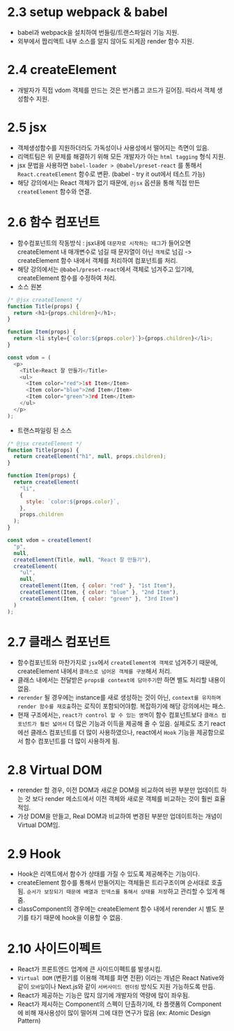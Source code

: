 # 2.3 setup webpack & babel

- babel과 webpack을 설치하여 번들링/트랜스파일러 기능 지원.
- 외부에서 짭리액트 내부 소스를 알지 않아도 되게끔 render 함수 지원.

# 2.4 createElement

- 개발자가 직접 vdom 객체를 만드는 것은 번거롭고 코드가 길어짐. 따라서 객체 생성함수 지원.

# 2.5 jsx

- 객체생성함수를 지원하더라도 가독성이나 사용성에서 떨어지는 측면이 있음.
- 리액트팀은 위 문제를 해결하기 위해 모든 개발자가 아는 `html tagging` 형식 지원.
- jsx 문법을 사용하면 `babel-loader > @babel/preset-react` 를 통해서 `React.createElement` 함수로 변환. (babel - try it out에서 테스트 가능)
- 해당 강의에서는 React 객체가 없기 때문에, `@jsx` 옵션을 통해 직접 만든 `createElement` 함수와 연결.

# 2.6 함수 컴포넌트

- 함수컴포넌트의 작동방식 : jsx내에 `대문자로 시작하는 태그`가 들어오면 createElement 내 매개변수로 넘길 때 문자열이 아닌 `객체`로 넘김 -> createElement 함수 내에서 객체를 처리하여 컴포넌트를 처리.
- 해당 강의에서는 `@babel/preset-react`에서 객체로 넘겨주고 있기에, createElement 함수를 수정하여 처리.
- 소스 원본

```javascript
/* @jsx createElement */
function Title(props) {
  return <h1>{props.children}</h1>;
}

function Item(props) {
  return <li style={`color:${props.color}`}>{props.children}</li>;
}

const vdom = (
  <p>
    <Title>React 잘 만들기</Title>
    <ul>
      <Item color="red">1st Item</Item>
      <Item color="blue">2nd Item</Item>
      <Item color="green">3rd Item</Item>
    </ul>
  </p>
);
```

- 트랜스파일링 된 소스

```javascript
/* @jsx createElement */
function Title(props) {
  return createElement("h1", null, props.children);
}

function Item(props) {
  return createElement(
    "li",
    {
      style: `color:${props.color}`,
    },
    props.children
  );
}

const vdom = createElement(
  "p",
  null,
  createElement(Title, null, "React 잘 만들기"),
  createElement(
    "ul",
    null,
    createElement(Item, { color: "red" }, "1st Item"),
    createElement(Item, { color: "blue" }, "2nd Item"),
    createElement(Item, { color: "green" }, "3rd Item")
  )
);
```

# 2.7 클래스 컴포넌트

- 함수컴포넌트와 마찬가지로 `jsx`에서 `createElement에 객체로` 넘겨주기 때문에, createElement 내에서 `클래스로 넘어온 객체를 구분`해서 처리.
- 클래스 내에서는 전달받은 `props를 context에 담아주기`만 하면 별도 처리할 내용이 없음.
- `rerender` 될 경우에는 instance를 새로 생성하는 것이 아닌, `context를 유지하며 render 함수를 재호출`하는 로직이 포함되어야함. 복잡하기에 해당 강의에서는 패스.
- 현재 구조에서는, `react가 control 할 수 있는 영역`이 함수 컴포넌트보다 `클래스 컴포넌트가 훨씬 넓어서` 더 많은 기능과 이득을 제공해 줄 수 있음.
  실제로도 초기 react에선 클래스 컴포넌트를 더 많이 사용하였으나, react에서 `Hook` 기능을 제공함으로서 함수 컴포넌트를 더 많이 사용하게 됨.

# 2.8 Virtual DOM

- rerender 할 경우, 이전 DOM과 새로운 DOM을 비교하여 바뀐 부분만 업데이트 하는 것 보다 render 메소드에서 이전 객체와 새로운 객체를 비교하는 것이 훨씬 효율적임.
- 가상 DOM을 만들고, Real DOM과 비교하여 변경된 부분만 업데이트하는 개념이 Virtual DOM임.

# 2.9 Hook

- Hook은 리액트에서 함수가 상태를 가질 수 있도록 제공해주는 기능이다.
- createElement 함수를 통해서 만들어지는 객체들은 트리구조이며 순서대로 호출됨. `순서가 보장되기 때문에 배열과 인덱스를 통해서 상태를 저장`하고 관리할 수 있게 해줌.
- classComponent의 경우에는 createElement 함수 내에서 rerender 시 별도 분기를 타기 때문에 hook을 이용할 수 없음.

# 2.10 사이드이펙트

- React가 프론트엔드 업계에 큰 사이드이펙트를 발생시킴.
- `Virtual DOM` (변환기를 이용해 객체를 화면 전환) 이라는 개념은 React Native와 같이 `모바일`이나 Next.js와 같이 `서버사이드 렌더링` 방식도 지원 가능하도록 만듬.
- React가 제공하는 기능은 많지 않기에 개발자의 역량에 많이 좌우됨.
- React가 제시하는 Component의 스펙이 단촐하기에, 타 플랫폼의 Component에 비해 재사용성이 많이 떨어져 그에 대한 연구가 많음 (ex: Atomic Design Pattern)
